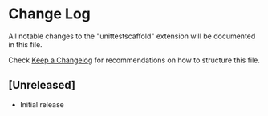 # Change Log
All notable changes to the "unittestscaffold" extension will be documented in this file.

Check [Keep a Changelog](http://keepachangelog.com/) for recommendations on how to structure this file.

## [Unreleased]
- Initial release
